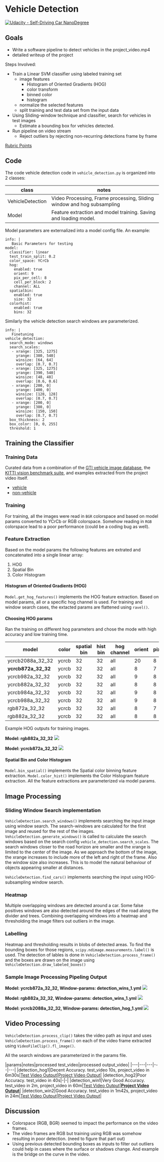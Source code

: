 # Vehicle Detection
[![Udacity - Self-Driving Car NanoDegree](https://s3.amazonaws.com/udacity-sdc/github/shield-carnd.svg)](http://www.udacity.com/drive)

## Goals
- Write a software pipeline to detect vehicles in the project_video.mp4
- detailed writeup of the project


Steps Involved:

* Train a Linear SVM classifier using labeled training set
	-  image features
		- Histogram of Oriented Gradients (HOG)
		- color transform
		- binned color
		- histogram
	-  normalize the selected features
	-  split training and test data set from the input data
* Using Sliding-window technique and classifier, search for vehicles in test images
	- Estimate a bounding box for vehicles detected.
* Run pipeline on video stream
	- Reject outliers by rejecting non-recurring detections frame by frame

[Rubric Points](https://review.udacity.com/#!/rubrics/513/view)


## Code
The code vehicle detection code in `vehicle_detection.py` is organized into 2 classes:

|class|notes|
|---|---|
|VehicleDetection|Video Processing, Frame processing, Sliding window and hog subsampling|
|Model|Feature extraction and model training. Saving and loading model.|

Model parameters are externalized into a model config file. An example:

```
info: |
   Basic Parameters for testing
model:
  classifier: linear
  test_train_split: 0.2
  color_space: YCrCb
  hog: 
    enabled: true
    orient: 9
    pix_per_cell: 8
    cell_per_block: 2
    channel: ALL
  spatialbin:
    enabled: true
    size: 32
  colorhist:
    enabled: true
    bins: 32
```

Similarly the vehicle detection search windows are parameterized.

```
info: |
   Finetuning
vehicle_detection:
  search_mode: windows
  search_scales:
   - xrange: [325, 1275]
     yrange: [380, 540]
     winsize: [64, 64]
     overlap: [0.7, 0.7]
   - xrange: [325, 1275]
     yrange: [390, 540]
     winsize: [48, 48]
     overlap: [0.6, 0.6]
   - xrange: [200, 0]
     yrange: [400, 0]
     winsize: [128, 128]
     overlap: [0.7, 0.7]
   - xrange: [200, 0]
     yrange: [380, 0]
     winsize: [150, 150]
     overlap: [0.7, 0.7]
  box_thickness: 2
  box_color: [0, 0, 255]
  threshold: 1
```


## Training the Classifier
### Training Data

Curated data from a combination of the [GTI vehicle image database](http://www.gti.ssr.upm.es/data/Vehicle_database.html), the [KITTI vision benchmark suite](http://www.cvlibs.net/datasets/kitti/), and examples extracted from the project video itself.

- [vehicle](https://s3.amazonaws.com/udacity-sdc/Vehicle_Tracking/vehicles.zip)
- [non-vehicle](https://s3.amazonaws.com/udacity-sdc/Vehicle_Tracking/non-vehicles.zip)

### Training
For training, all the images were read in `BGR` colorspace and based on model params converted to YCrCb or RGB colorspace. Somehow reading in `RGB` colorspace lead to a poor performance (could be a coding bug as well).

### Feature Extraction
Based on the model params the following features are extrated and concatenated into a single linear array:

1. HOG
2. Spatial Bin
3. Color Histogram

#### Histogram of Oriented Gradients (HOG)
`Model.get_hog_features()` implements the HOG feature extraction. Based on model params, all or a specific hog channel is used. For training and window search cases, the extacted params are flattened using `ravel()`. 

#### Choosing HOG params
Ran the training on different hog parameters and chose the mode with high accuracy and low training time.

|model|color|spatial bin|hist bin|hog channel|orient|pix/cell|cell/block|time|accuracy|
|---|---|---|---|---|---|---|---|---|---|
|ycrcb2088a\_32_32|ycrcb|32|32|all|20|8|8|21.34|0.9949|
|**ycrcb872a\_32_32**|ycrcb|32|32|all|8|7|2|9.01|0.993|
|ycrcb982a\_32_32|ycrcb|32|32|all|9|8|2|16.21|0.9924|
|ycrcb882a\_32_32|ycrcb|32|32|all|8|8|2|4.88|0.9904|
|ycrcb984a\_32_32|ycrcb|32|32|all|9|8|4|15.53|0.9907|
|ycrcb988a\_32_32|ycrcb|32|32|all|9|8|8|11.08|0.9938|
|rgb872a\_32_32|ycrcb|32|32|all|8|7|2|34.3|0.9842|
|rgb882a\_32_32|ycrcb|32|32|all|8|8|2|22.66|0.984|



Example HOG outputs for training images.

**Model: rgb882a\_32_32**
![](./output_images/rgb882a_32_32.jpg)

**Model: ycrcb872a\_32_32**
![](./output_images/ycrcb872a_32_32.jpg)


#### Spatial Bin and Color Histogram
`Model.bin_spatial()` implements the Spatial color binning feature extraction.
`Model.color_hist()` implements the Color Histogram feature extraction.
All the feature extractions are parameterized via model params.

## Image Processing

### Sliding Window Search implementation
`VehicleDetection.search_windows()` implements searching the input image using window search. The search-windows are calculated for the first image and reused for the rest of the images. `VehicleDetection.generate_windows()` is called to calculate the search windows based on the search config `vehicle_detection.search_scales`. The search windows closer to the road horizon are smaller and the xrange is limited to the center of the image. As we approach the bottom of the image, the xrange increases to include more of the left and right of the frame. Also the window size also increases. This is to model the natural behaviour of objects appearing smaller at distances.

`VehicleDetection.find_cars()` implements searching the input using HOG-subsampling window search.

### Heatmap
Multiple overlapping windows are detected around a car. Some false positives windows are also detected around the edges of the road along the divider and trees. Combining overlapping windows into a heatmap and thresholding the image filters out outliers in the image.

### Labelling
Heatmap and thresholding results in blobs of detected areas. To find the bounding boxes for those regions, `scipy.ndimage.measurements.label()` is used.
The detection of lables is done in `VehicleDetection.process_frame()` and the boxes are drawn on the image using `VehicleDetection.draw_labeled_boxes()`

### Sample Image Processing Pipeling Output

**Model: ycrcb872a_32\_32, Window-params: detection\_wins\_1.yml**
![](./output_images/ycrcb872a_32_32_test1.jpg)

**Model: rgb882a_32\_32, Window-params: detection\_wins\_1.yml**
![](./output_images/rgb882a_32_32_test1.jpg)

**Model: ycrcb2088a_32\_32, Window-params: detection\_hog\_1.yml**
![](./output_images/ycrcb2088a_32_32_test4.jpg)


## Video Processing
`VehicleDetection.process_clip()` takes the video path as input and uses `VehicleDetection.process_frame()` on each of the video frame extracted using `VideoFileClip().fl_image()`.

All the search windows are parameterized in the params file.

|params|notes|processed test_video|processed output_video|
|---|---|---|---|---|
|detection_hog1|Decent Accuracy. test\_video 10s, project_video in 6m30s|[Test Video Output](./project_video.mp4)|[Project Video Output]()|
|detection_hog2|Poor Accuracy. test\_video in 40s|-|-|
|detection_win1|Very Good Accuracy. test\_video in 2m, project_video in 60m|[Test Video Output](./project_video.mp4)|**[Project Video Output]()**|
|detection_win2|Good Accuracy. test\_video in 1m42s, project_video in 24m|[Test Video Output](./project_video.mp4)|[Project Video Output]()|

## Discussion

- Colorspace (RGB, BGR) seemed to impact the performance on the video frames.
- The video frames are RGB but training using RGB was somehow resulting in poor detection. (need to figure that part out)
- Using previous detected bounding boxes as inputs to filter out outliers could help in cases where the surface or shadows change. And example is the bridge on the curve in the video.


